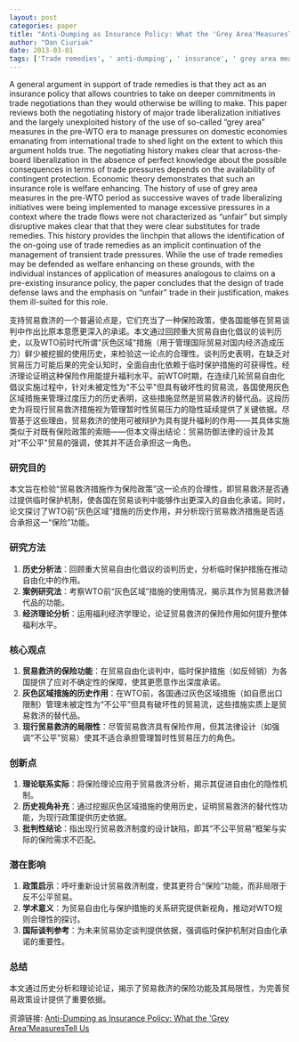 ```yaml
---
layout: post
categories: paper
title: "Anti-Dumping as Insurance Policy: What the 'Grey Area'MeasuresTell Us"
author: "Dan Ciuriak"
date: 2013-03-01
tags: ['Trade remedies', ' anti-dumping', ' insurance', ' grey area measures']
---
```


A general argument in support of trade remedies is that they act as an insurance policy that allows countries to take on deeper commitments in trade negotiations than they would otherwise be willing to make.  This paper reviews both the negotiating history of major trade liberalization initiatives and the largely unexploited history of the use of so-called “grey area” measures in the pre-WTO era to manage pressures on domestic economies emanating from international trade to shed light on the extent to which this argument holds true. The negotiating history makes clear that across-the-board liberalization in the absence of perfect knowledge about the possible consequences in terms of trade pressures depends on the availability of contingent protection. Economic theory demonstrates that such an insurance role is welfare enhancing. The history of use of grey area measures in the pre-WTO period as successive waves of trade liberalizing initiatives were being implemented to manage excessive pressures in a context where the trade flows were not characterized as “unfair” but simply disruptive makes clear that that they were clear substitutes for trade remedies. This history provides the linchpin that allows the identification of the on-going use of trade remedies as an implicit continuation of the management of transient trade pressures. While the use of trade remedies may be defended as welfare enhancing on these grounds, with the individual instances of application of measures analogous to claims on a pre-existing insurance policy, the paper concludes that the design of trade defense laws and the emphasis on “unfair” trade in their justification, makes them ill-suited for this role.

支持贸易救济的一个普遍论点是，它们充当了一种保险政策，使各国能够在贸易谈判中作出比原本意愿更深入的承诺。本文通过回顾重大贸易自由化倡议的谈判历史，以及WTO前时代所谓"灰色区域"措施（用于管理国际贸易对国内经济造成压力）鲜少被挖掘的使用历史，来检验这一论点的合理性。谈判历史表明，在缺乏对贸易压力可能后果的完全认知时，全面自由化依赖于临时保护措施的可获得性。经济理论证明这种保险作用能提升福利水平。前WTO时期，在连续几轮贸易自由化倡议实施过程中，针对未被定性为"不公平"但具有破坏性的贸易流，各国使用灰色区域措施来管理过度压力的历史表明，这些措施显然是贸易救济的替代品。这段历史为将现行贸易救济措施视为管理暂时性贸易压力的隐性延续提供了关键依据。尽管基于这些理由，贸易救济的使用可被辩护为具有提升福利的作用——其具体实施类似于对既有保险政策的索赔——但本文得出结论：贸易防御法律的设计及其对"不公平"贸易的强调，使其并不适合承担这一角色。

### **研究目的**  
本文旨在检验“贸易救济措施作为保险政策”这一论点的合理性，即贸易救济是否通过提供临时保护机制，使各国在贸易谈判中能够作出更深入的自由化承诺。同时，论文探讨了WTO前“灰色区域”措施的历史作用，并分析现行贸易救济措施是否适合承担这一“保险”功能。

### **研究方法**  
1. **历史分析法**：回顾重大贸易自由化倡议的谈判历史，分析临时保护措施在推动自由化中的作用。  
2. **案例研究法**：考察WTO前“灰色区域”措施的使用情况，揭示其作为贸易救济替代品的功能。  
3. **经济理论分析**：运用福利经济学理论，论证贸易救济的保险作用如何提升整体福利水平。  

### **核心观点**  
1. **贸易救济的保险功能**：在贸易自由化谈判中，临时保护措施（如反倾销）为各国提供了应对不确定性的保障，使其更愿意作出深度承诺。  
2. **灰色区域措施的历史作用**：在WTO前，各国通过灰色区域措施（如自愿出口限制）管理未被定性为“不公平”但具有破坏性的贸易流，这些措施实质上是贸易救济的替代品。  
3. **现行贸易救济的局限性**：尽管贸易救济具有保险作用，但其法律设计（如强调“不公平”贸易）使其不适合承担管理暂时性贸易压力的角色。  

### **创新点**  
1. **理论联系实际**：将保险理论应用于贸易救济分析，揭示其促进自由化的隐性机制。  
2. **历史视角补充**：通过挖掘灰色区域措施的使用历史，证明贸易救济的替代性功能，为现行政策提供历史依据。  
3. **批判性结论**：指出现行贸易救济制度的设计缺陷，即其“不公平贸易”框架与实际的保险需求不匹配。  

### **潜在影响**  
1. **政策启示**：呼吁重新设计贸易救济制度，使其更符合“保险”功能，而非局限于反不公平贸易。  
2. **学术意义**：为贸易自由化与保护措施的关系研究提供新视角，推动对WTO规则合理性的探讨。  
3. **国际谈判参考**：为未来贸易协定谈判提供依据，强调临时保护机制对自由化承诺的重要性。  

### **总结**  
本文通过历史分析和理论论证，揭示了贸易救济的保险功能及其局限性，为完善贸易政策设计提供了重要依据。

资源链接: [Anti-Dumping as Insurance Policy: What the 'Grey Area'MeasuresTell Us](https://papers.ssrn.com/sol3/papers.cfm?abstract_id=2226026)
